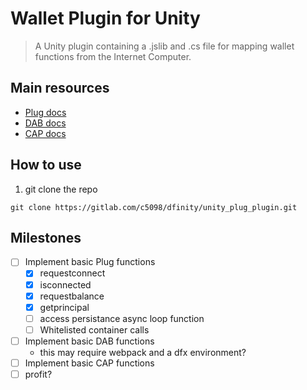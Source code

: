 # Wallet Plugin for Unity

> A Unity plugin containing a .jslib and .cs file for mapping wallet functions from the Internet Computer.

## Main resources

- [Plug docs](https://docs.plugwallet.ooo/)
- [DAB docs](https://docs.dab.ooo/)
- [CAP docs](https://docs.cap.ooo/)

## How to use

1. git clone the repo

```
git clone https://gitlab.com/c5098/dfinity/unity_plug_plugin.git

```

## Milestones

- [ ] Implement basic Plug functions
  - [x] requestconnect
  - [x] isconnected
  - [x] requestbalance
  - [x] getprincipal
  - [ ] access persistance async loop function
  - [ ] Whitelisted container calls
- [ ] Implement basic DAB functions
  - this may require webpack and a dfx environment?
- [ ] Implement basic CAP functions
- [ ] profit?